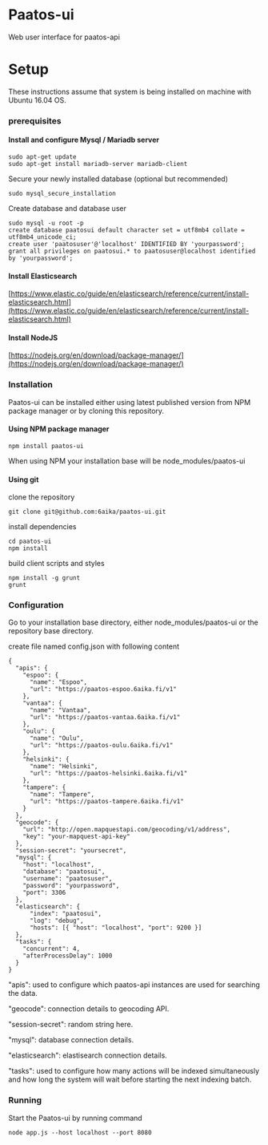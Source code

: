 # Paatos-ui
Web user interface for paatos-api

# Setup
These instructions assume that system is being installed on machine with Ubuntu 16.04 OS.

### prerequisites
#### Install and configure Mysql / Mariadb server

```
sudo apt-get update
sudo apt-get install mariadb-server mariadb-client
```
Secure your newly installed database (optional but recommended)
```
sudo mysql_secure_installation
```
Create database and database user
```
sudo mysql -u root -p
create database paatosui default character set = utf8mb4 collate = utf8mb4_unicode_ci;
create user 'paatosuser'@'localhost' IDENTIFIED BY 'yourpassword';
grant all privileges on paatosui.* to paatosuser@localhost identified by 'yourpassword';
```
#### Install Elasticsearch

[https://www.elastic.co/guide/en/elasticsearch/reference/current/install-elasticsearch.html](https://www.elastic.co/guide/en/elasticsearch/reference/current/install-elasticsearch.html)

#### Install NodeJS

[https://nodejs.org/en/download/package-manager/](https://nodejs.org/en/download/package-manager/)

### Installation

Paatos-ui can be installed either using latest published version from NPM package manager or by cloning this repository.
#### Using NPM package manager
```
npm install paatos-ui
```
When using NPM your installation base will be node_modules/paatos-ui

#### Using git
clone the repository
```
git clone git@github.com:6aika/paatos-ui.git
```

install dependencies
```
cd paatos-ui
npm install
```

build client scripts and styles
```
npm install -g grunt
grunt
```
### Configuration
Go to your installation base directory, either node_modules/paatos-ui or the repository base directory.

create file named config.json with following content
```
{
  "apis": {
    "espoo": {
      "name": "Espoo",
      "url": "https://paatos-espoo.6aika.fi/v1"      
    },
    "vantaa": {
      "name": "Vantaa",
      "url": "https://paatos-vantaa.6aika.fi/v1"      
    },
    "oulu": {
      "name": "Oulu",
      "url": "https://paatos-oulu.6aika.fi/v1"
    },
    "helsinki": {
      "name": "Helsinki",
      "url": "https://paatos-helsinki.6aika.fi/v1"      
    },
    "tampere": {
      "name": "Tampere",
      "url": "https://paatos-tampere.6aika.fi/v1"      
    }
  },
  "geocode": {
    "url": "http://open.mapquestapi.com/geocoding/v1/address",
    "key": "your-mapquest-api-key"
  },
  "session-secret": "yoursecret",
  "mysql": {
    "host": "localhost",
    "database": "paatosui",
    "username": "paatosuser",
    "password": "yourpassword",
    "port": 3306
  },
  "elasticsearch": {
      "index": "paatosui",
      "log": "debug",
      "hosts": [{ "host": "localhost", "port": 9200 }]
  },
  "tasks": {
    "concurrent": 4,
    "afterProcessDelay": 1000
  }
}
```
"apis": used to configure which paatos-api instances are used for searching the data.

"geocode": connection details to geocoding API.

"session-secret": random string here.

"mysql": database connection details.

"elasticsearch": elastisearch connection details.

"tasks": used to configure how many actions will be indexed simultaneously and how long the system will wait before starting the next indexing batch.

### Running
Start the Paatos-ui by running command
```
node app.js --host localhost --port 8080
```
